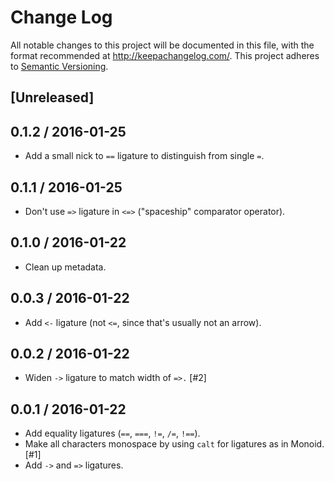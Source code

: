 # Change Log
All notable changes to this project will be documented in this file, with the format recommended at http://keepachangelog.com/.
This project adheres to [Semantic Versioning](http://semver.org/).

## [Unreleased]

## 0.1.2 / 2016-01-25

* Add a small nick to `==` ligature to distinguish from single `=`.

## 0.1.1 / 2016-01-25

* Don't use `=>` ligature in `<=>` ("spaceship" comparator operator).

## 0.1.0 / 2016-01-22

* Clean up metadata.

## 0.0.3 / 2016-01-22

* Add `<-` ligature (not `<=`, since that's usually not an arrow).

## 0.0.2 / 2016-01-22

* Widen `->` ligature to match width of `=>.` [#2]

## 0.0.1 / 2016-01-22

* Add equality ligatures (`==`, `===`, `!=`, `/=`, `!==`).
* Make all characters monospace by using `calt` for ligatures as in Monoid. [#1]
* Add `->` and `=>` ligatures.
